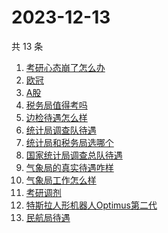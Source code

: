 # 2023-12-13

共 13 条

<!-- BEGIN ZHIHUSEARCH -->
<!-- 最后更新时间 Wed Dec 13 2023 21:15:36 GMT+0800 (China Standard Time) -->
1. [考研心态崩了怎么办](https://www.zhihu.com/search?q=考研心态崩了怎么办)
1. [欧冠](https://www.zhihu.com/search?q=欧冠)
1. [A股](https://www.zhihu.com/search?q=A股)
1. [税务局值得考吗](https://www.zhihu.com/search?q=税务局值得考吗)
1. [边检待遇怎么样](https://www.zhihu.com/search?q=边检待遇怎么样)
1. [统计局调查队待遇](https://www.zhihu.com/search?q=统计局调查队待遇)
1. [统计局和税务局选哪个](https://www.zhihu.com/search?q=统计局和税务局选哪个)
1. [国家统计局调查总队待遇](https://www.zhihu.com/search?q=国家统计局调查总队待遇)
1. [气象局的真实待遇咋样](https://www.zhihu.com/search?q=气象局的真实待遇咋样)
1. [气象局工作怎么样](https://www.zhihu.com/search?q=气象局工作怎么样)
1. [考研调剂 ](https://www.zhihu.com/search?q=考研调剂%20)
1. [特斯拉人形机器人Optimus第二代](https://www.zhihu.com/search?q=特斯拉人形机器人Optimus第二代)
1. [民航局待遇](https://www.zhihu.com/search?q=民航局待遇)
<!-- END ZHIHUSEARCH -->
